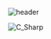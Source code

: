 ![header](https://capsule-render.vercel.app/api?type=waving&color=auto&height=300&section=header&text=Jun&fontSize=90&animation=fadeIn&fontAlignY=38&desc=Welcome!&descAlignY=51&descAlign=62)

<!--
**khome7/khome7** is a ✨ _special_ ✨ repository because its `README.md` (this file) appears on your GitHub profile.

Here are some ideas to get you started:

- 🔭 I’m currently working on ...
- 🌱 I’m currently learning ...
- 👯 I’m looking to collaborate on ...
- 🤔 I’m looking for help with ...
- 💬 Ask me about ...
- 📫 How to reach me: ...
- 😄 Pronouns: ...
- ⚡ Fun fact: ...
-->
![C_Sharp](https://img.shields.io/badge/C_Sharp-#239120?style=flat-square&logo=C_Sharp&logoColor=blue)
